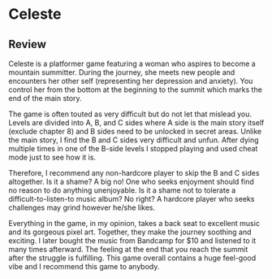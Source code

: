 # Celeste

## Review

Celeste is a platformer game featuring a woman who aspires to become a mountain summitter. During the journey, she meets new people and encounters her other self (representing her depression and anxiety). You control her from the bottom at the beginning to the summit which marks the end of the main story.

The game is often touted as very difficult but do not let that mislead you. Levels are divided into A, B, and C sides where A side is the main story itself (exclude chapter 8) and B sides need to be unlocked in secret areas. Unlike the main story, I find the B and C sides very difficult and unfun. After dying multiple times in one of the B-side levels I stopped playing and used cheat mode just to see how it is.

Therefore, I recommend any non-hardcore player to skip the B and C sides altogether. Is it a shame? A big no! One who seeks enjoyment should find no reason to do anything unenjoyable. Is it a shame not to tolerate a difficult-to-listen-to music album? No right? A hardcore player who seeks challenges may grind however he/she likes.

Everything in the game, in my opinion, takes a back seat to excellent music and its gorgeous pixel art. Together, they make the journey soothing and exciting. I later bought the music from Bandcamp for $10 and listened to it many times afterward. The feeling at the end that you reach the summit after the struggle is fulfilling. This game overall contains a huge feel-good vibe and I recommend this game to anybody.
